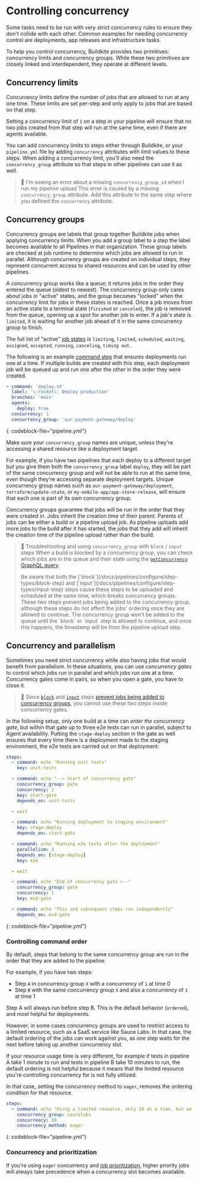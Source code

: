# Controlling concurrency

Some tasks need to be run with very strict concurrency rules to ensure they don't collide with each other. Common examples for needing concurrency control are deployments, app releases and infrastructure tasks.

To help you control concurrency, Buildkite provides two primitives: concurrency limits and concurrency groups. While these two primitives are closely linked and interdependent, they operate at different levels.

## Concurrency limits

Concurrency limits define the number of jobs that are allowed to run at any one time. These limits are set per-step and only apply to jobs that are based on that step.

Setting a concurrency limit of `1` on a step in your pipeline will ensure that no two jobs created from that step will run at the same time, even if there are agents available.

You can add concurrency limits to steps either through Buildkite, or your `pipeline.yml` file by adding `concurrency` attributes with limit values to these steps. When adding a concurrency limit, you'll also need the `concurrency_group` attribute so that steps in other pipelines can use it as well.

> 🚧 I'm seeing an error about a missing `concurrency_group_id` when I run my pipeline upload
> This error is caused by a missing `concurrency_group` attribute. Add this attribute to the same step where you defined the `concurrency` attribute.

## Concurrency groups

Concurrency groups are labels that group together Buildkite jobs when applying concurrency limits. When you add a group label to a step the label becomes available to all Pipelines in that organization. These group labels are checked at job runtime to determine which jobs are allowed to run in parallel. Although concurrency groups are created on individual steps, they represent concurrent access to shared resources and can be used by other pipelines.

A concurrency group works like a queue; it returns jobs in the order they entered the queue (oldest to newest). The concurrency group only cares about jobs in "active" states, and the group becomes "locked" when the concurrency limit for jobs in these states is reached. Once a job moves from an active state to a terminal state (`finished` or `canceled`), the job is removed from the queue, opening up a spot for another job to enter. If a job's state is `limited`, it is waiting for another job ahead of it in the same concurrency group to finish.

The full list of "active" [job states](/docs/pipelines/configure/defining-steps#job-states) is `limiting`, `limited`, `scheduled`, `waiting`, `assigned`, `accepted`, `running`, `canceling`, `timing out`.

The following is an example [command step](/docs/pipelines/configure/step-types/command-step) that ensures deployments run one at a time. If multiple builds are created with this step, each deployment job will be queued up and run one after the other in the order they were created.

```yaml
- command: 'deploy.sh'
  label: '\:rocket\: Deploy production'
  branches: 'main'
  agents:
    deploy: true
  concurrency: 1
  concurrency_group: 'our-payment-gateway/deploy'
```
{: codeblock-file="pipeline.yml"}

Make sure your `concurrency_group` names are unique, unless they're accessing a shared resource like a deployment target.

For example, if you have two pipelines that each deploy to a different target but you give them both the `concurrency_group` label `deploy`, they will be part of the same concurrency group and will not be able to run at the same time, even though they're accessing separate deployment targets. Unique concurrency group names such as `our-payment-gateway/deployment`, `terraform/update-state`, or `my-mobile-app/app-store-release`, will ensure that each one is part of its own concurrency group.

Concurrency groups guarantee that jobs will be run in the order that they were created in. Jobs inherit the creation time of their parent. Parents of jobs can be either a build or a pipeline upload job. As pipeline uploads add more jobs to the build after it has started, the jobs that they add will inherit the creation time of the pipeline upload rather than the build.

> 🚧 Troubleshooting and using `concurrency_group` with `block` / `input` steps
> When a build is blocked by a concurrency group, you can check which jobs are in the queue and their state using the [`getConcurrency` GraphQL query](/docs/apis/graphql/cookbooks/jobs#get-all-jobs-in-a-particular-concurrency-group).
> <p>
> Be aware that both the [`block`](/docs/pipelines/configure/step-types/block-step) and [`input`](/docs/pipelines/configure/step-types/input-step) steps cause these steps to be uploaded and scheduled at the same time, which breaks concurrency groups. These two steps prevent jobs being added to the concurrency group, although these steps do not affect the jobs' ordering once they are allowed to continue. The concurrency group won't be added to the queue until the `block` or `input` step is allowed to continue, and once this happens, the timestamp will be from the pipeline upload step.

## Concurrency and parallelism

Sometimes you need strict concurrency while also having jobs that would benefit from parallelism.
In these situations, you can use _concurrency gates_ to control which jobs run in parallel and which jobs run one at a time. Concurrency gates come in pairs, so when you open a gate, you have to close it.

> 🚧
> Since [`block`](/docs/pipelines/block-step) and [`input`](/docs/pipelines/input-step) steps [prevent jobs being added to concurrency groups](#troubleshooting-and-using-concurrency-group-with-block-slash-input-steps), you cannot use these two steps inside concurrency gates.

In the following setup, only one build at a time can _enter the concurrency gate_, but within that gate up to three e2e tests can run in parallel, subject to Agent availability. Putting the `stage-deploy` section in the gate as well ensures that every time there is a deployment made to the staging environment, the e2e tests are carried out on that deployment:

```yaml
steps:
  - command: echo "Running unit tests"
    key: unit-tests

  - command: echo "--> Start of concurrency gate"
    concurrency_group: gate
    concurrency: 1
    key: start-gate
    depends_on: unit-tests

  - wait

  - command: echo "Running deployment to staging environment"
    key: stage-deploy
    depends_on: start-gate

  - command: echo "Running e2e tests after the deployment"
    parallelism: 3
    depends_on: [stage-deploy]
    key: e2e

  - wait

  - command: echo "End of concurrency gate <--"
    concurrency_group: gate
    concurrency: 1
    key: end-gate

  - command: echo "This and subsequent steps run independently"
    depends_on: end-gate
```
{: codeblock-file="pipeline.yml"}

### Controlling command order

By default, steps that belong to the same concurrency group are run in the order that they are added to the pipeline.

For example, if you have two steps:

* Step `A` in concurrency group `X` with a concurrency of `1` at time 0
* Step `B` with the same concurrency group `X` and also a concurrency of `1` at time 1

Step A will always run before step B. This is the default behavior (`ordered`), and most helpful for deployments.

However, in some cases concurrency groups are used to restrict access to a limited resource, such as a SaaS service like Sauce Labs.
In that case, the default ordering of the jobs can work against you, as one step waits for the next before taking up another concurrency slot.

If your resource usage time is very different, for example if tests in pipeline A take 1 minute to run and tests in pipeline B take 10 minutes to run, the default ordering is not helpful because it means that the limited resource you're controlling concurrency for is not fully utilized.

In that case, setting the concurrency method to `eager`, removes the ordering condition for that resource.

```yaml
steps:
  - command: echo "Using a limited resource, only 10 at a time, but we don't care about order"
    concurrency_group: saucelabs
    concurrency: 10
    concurrency_method: eager
```
{: codeblock-file="pipeline.yml"}

### Concurrency and prioritization

If you're using `eager` concurrency and [job prioritization](/docs/pipelines/configure/workflows/managing-priorities), higher priority jobs will always take precedence when a concurrency slot becomes available.
